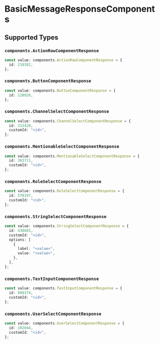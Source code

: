 # BasicMessageResponseComponents


## Supported Types

### `components.ActionRowComponentResponse`

```typescript
const value: components.ActionRowComponentResponse = {
  id: 210382,
};
```

### `components.ButtonComponentResponse`

```typescript
const value: components.ButtonComponentResponse = {
  id: 128926,
};
```

### `components.ChannelSelectComponentResponse`

```typescript
const value: components.ChannelSelectComponentResponse = {
  id: 315428,
  customId: "<id>",
};
```

### `components.MentionableSelectComponentResponse`

```typescript
const value: components.MentionableSelectComponentResponse = {
  id: 363711,
  customId: "<id>",
};
```

### `components.RoleSelectComponentResponse`

```typescript
const value: components.RoleSelectComponentResponse = {
  id: 570197,
  customId: "<id>",
};
```

### `components.StringSelectComponentResponse`

```typescript
const value: components.StringSelectComponentResponse = {
  id: 438601,
  customId: "<id>",
  options: [
    {
      label: "<value>",
      value: "<value>",
    },
  ],
};
```

### `components.TextInputComponentResponse`

```typescript
const value: components.TextInputComponentResponse = {
  id: 988374,
  customId: "<id>",
};
```

### `components.UserSelectComponentResponse`

```typescript
const value: components.UserSelectComponentResponse = {
  id: 102044,
  customId: "<id>",
};
```

